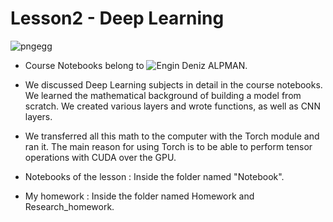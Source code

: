 # Lesson2 - Deep Learning

![pngegg](https://user-images.githubusercontent.com/54184905/93207922-5d294f00-f764-11ea-9735-0e5b1e9628d4.png)

* Course Notebooks belong to ![Engin Deniz ALPMAN.](https://github.com/EnginAlpman)

* We discussed Deep Learning subjects in detail in the course notebooks. We learned the mathematical background of building a model from scratch. We created various layers and wrote functions, as well as CNN layers. 

* We transferred all this math to the computer with the Torch module and ran it. The main reason for using Torch is to be able to perform tensor operations with CUDA over the GPU.

* Notebooks of the lesson : Inside the folder named "Notebook".

* My homework : Inside the folder named Homework and Research_homework.
